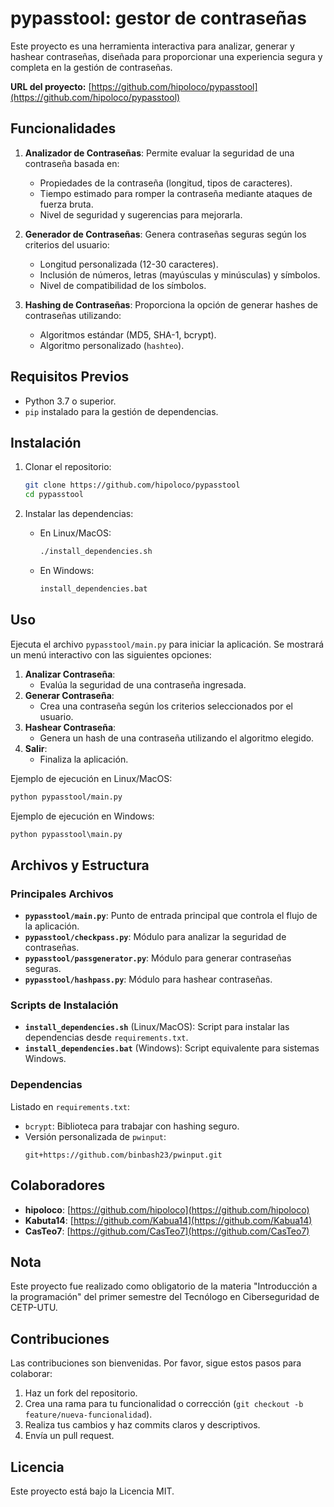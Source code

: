 
# pypasstool: gestor de contraseñas

Este proyecto es una herramienta interactiva para analizar, generar y hashear contraseñas, diseñada para proporcionar una experiencia segura y completa en la gestión de contraseñas.

**URL del proyecto:** [https://github.com/hipoloco/pypasstool](https://github.com/hipoloco/pypasstool)

## Funcionalidades

1. **Analizador de Contraseñas**: Permite evaluar la seguridad de una contraseña basada en:
   - Propiedades de la contraseña (longitud, tipos de caracteres).
   - Tiempo estimado para romper la contraseña mediante ataques de fuerza bruta.
   - Nivel de seguridad y sugerencias para mejorarla.

2. **Generador de Contraseñas**: Genera contraseñas seguras según los criterios del usuario:
   - Longitud personalizada (12-30 caracteres).
   - Inclusión de números, letras (mayúsculas y minúsculas) y símbolos.
   - Nivel de compatibilidad de los símbolos.

3. **Hashing de Contraseñas**: Proporciona la opción de generar hashes de contraseñas utilizando:
   - Algoritmos estándar (MD5, SHA-1, bcrypt).
   - Algoritmo personalizado (`hashteo`).

## Requisitos Previos

- Python 3.7 o superior.
- `pip` instalado para la gestión de dependencias.

## Instalación

1. Clonar el repositorio:
   ```bash
   git clone https://github.com/hipoloco/pypasstool
   cd pypasstool
   ```

2. Instalar las dependencias:
   - En Linux/MacOS:
     ```bash
     ./install_dependencies.sh
     ```
   - En Windows:
     ```cmd
     install_dependencies.bat
     ```

## Uso

Ejecuta el archivo `pypasstool/main.py` para iniciar la aplicación. Se mostrará un menú interactivo con las siguientes opciones:

1. **Analizar Contraseña**:
   - Evalúa la seguridad de una contraseña ingresada.
2. **Generar Contraseña**:
   - Crea una contraseña según los criterios seleccionados por el usuario.
3. **Hashear Contraseña**:
   - Genera un hash de una contraseña utilizando el algoritmo elegido.
4. **Salir**:
   - Finaliza la aplicación.

Ejemplo de ejecución en Linux/MacOS:
```bash
python pypasstool/main.py
```

Ejemplo de ejecución en Windows:
```cmd
python pypasstool\main.py
```

## Archivos y Estructura

### Principales Archivos
- **`pypasstool/main.py`**: Punto de entrada principal que controla el flujo de la aplicación.
- **`pypasstool/checkpass.py`**: Módulo para analizar la seguridad de contraseñas.
- **`pypasstool/passgenerator.py`**: Módulo para generar contraseñas seguras.
- **`pypasstool/hashpass.py`**: Módulo para hashear contraseñas.

### Scripts de Instalación
- **`install_dependencies.sh`** (Linux/MacOS): Script para instalar las dependencias desde `requirements.txt`.
- **`install_dependencies.bat`** (Windows): Script equivalente para sistemas Windows.

### Dependencias
Listado en `requirements.txt`:
- `bcrypt`: Biblioteca para trabajar con hashing seguro.
- Versión personalizada de `pwinput`:
  ```plaintext
  git+https://github.com/binbash23/pwinput.git
  ```

## Colaboradores

- **hipoloco**: [https://github.com/hipoloco](https://github.com/hipoloco)
- **Kabuta14**: [https://github.com/Kabua14](https://github.com/Kabua14)
- **CasTeo7**: [https://github.com/CasTeo7](https://github.com/CasTeo7)

## Nota

Este proyecto fue realizado como obligatorio de la materia "Introducción a la programación" del primer semestre del Tecnólogo en Ciberseguridad de CETP-UTU.

## Contribuciones

Las contribuciones son bienvenidas. Por favor, sigue estos pasos para colaborar:

1. Haz un fork del repositorio.
2. Crea una rama para tu funcionalidad o corrección (`git checkout -b feature/nueva-funcionalidad`).
3. Realiza tus cambios y haz commits claros y descriptivos.
4. Envía un pull request.

## Licencia

Este proyecto está bajo la Licencia MIT.

